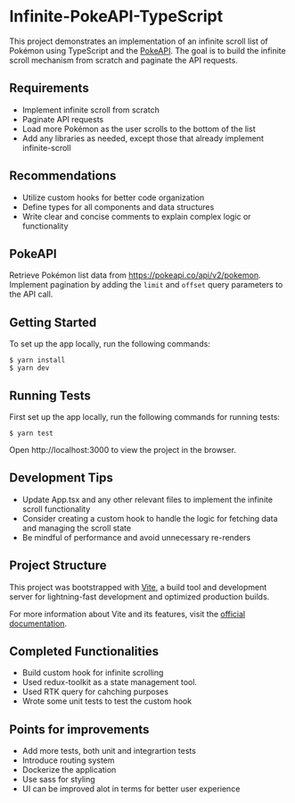 # Infinite-PokeAPI-TypeScript

This project demonstrates an implementation of an infinite scroll list of Pokémon using TypeScript and the [PokeAPI](https://pokeapi.co/). The goal is to build the infinite scroll mechanism from scratch and paginate the API requests.

## Requirements

- Implement infinite scroll from scratch
- Paginate API requests
- Load more Pokémon as the user scrolls to the bottom of the list
- Add any libraries as needed, except those that already implement infinite-scroll

## Recommendations

- Utilize custom hooks for better code organization
- Define types for all components and data structures
- Write clear and concise comments to explain complex logic or functionality

## PokeAPI

Retrieve Pokémon list data from https://pokeapi.co/api/v2/pokemon. Implement pagination by adding the `limit` and `offset` query parameters to the API call.

## Getting Started

To set up the app locally, run the following commands:

```shell
$ yarn install
$ yarn dev
```

## Running Tests

First set up the app locally, run the following commands for running tests:

```shell
$ yarn test
```

Open http://localhost:3000 to view the project in the browser.

## Development Tips

- Update App.tsx and any other relevant files to implement the infinite scroll functionality
- Consider creating a custom hook to handle the logic for fetching data and managing the scroll state
- Be mindful of performance and avoid unnecessary re-renders

## Project Structure

This project was bootstrapped with [Vite](https://vitejs.dev/), a build tool and development server for lightning-fast development and optimized production builds.

For more information about Vite and its features, visit the [official documentation](https://vitejs.dev/guide/).

## Completed Functionalities

- Build custom hook for infinite scrolling
- Used redux-toolkit as a state management tool.
- Used RTK query for cahching purposes
- Wrote some unit tests to test the custom hook

## Points for improvements

- Add more tests, both unit and integrartion tests
- Introduce routing system
- Dockerize the application
- Use sass for styling
- UI can be improved alot in terms for better user experience
